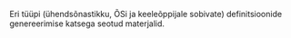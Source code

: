 Eri tüüpi (ühendsõnastikku, ÕSi ja keeleõppijale sobivate) definitsioonide genereerimise katsega seotud materjalid.
